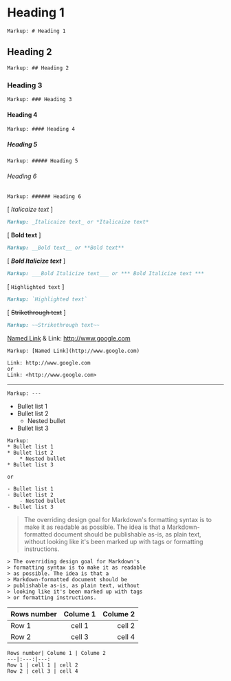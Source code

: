 # Heading 1
```
Markup: # Heading 1
```
## Heading 2
```
Markup: ## Heading 2
```
### Heading 3
```
Markup: ### Heading 3
```
#### Heading 4
```
Markup: #### Heading 4
```
##### Heading 5

```
Markup: ##### Heading 5
```
###### Heading 6
```
Markup: ###### Heading 6
```
[ _Italicaize text_ ] 
```md
Markup: _Italicaize text_ or *Italicaize text*
```
[ __Bold text__ ]
```md
Markup: __Bold text__ or **Bold text**
```
[ ___Bold Italicize text___ ]
```md
Markup: ___Bold Italicize text___ or *** Bold Italicize text ***
```
[ `Highlighted text` ] 
```md
Markup: `Highlighted text`
```
[ ~~Strikethrough text~~ ] 
```md
Markup: ~~Strikethrough text~~
```

[Named Link](http://www.google.com) & Link: <http://www.google.com>
```
Markup: [Named Link](http://www.google.com)

Link: http://www.google.com 
or
Link: <http://www.google.com>
```

---
```
Markup: ---
```
* Bullet list 1
* Bullet list 2
    * Nested bullet
* Bullet list 3
```
Markup: 
* Bullet list 1
* Bullet list 2
    * Nested bullet
* Bullet list 3

or

- Bullet list 1
- Bullet list 2
    - Nested bullet
- Bullet list 3
```

> The overriding design goal for Markdown's
> formatting syntax is to make it as readable
> as possible. The idea is that a
> Markdown-formatted document should be
> publishable as-is, as plain text, without
> looking like it's been marked up with tags
> or formatting instructions.

```
> The overriding design goal for Markdown's
> formatting syntax is to make it as readable
> as possible. The idea is that a
> Markdown-formatted document should be
> publishable as-is, as plain text, without
> looking like it's been marked up with tags
> or formatting instructions.
```

Rows number| Colume 1 | Colume 2
---|:---:|---:
Row 1 | cell 1 | cell 2
Row 2 | cell 3 | cell 4


```
Rows number| Colume 1 | Colume 2
---|:---:|---:
Row 1 | cell 1 | cell 2
Row 2 | cell 3 | cell 4
```

